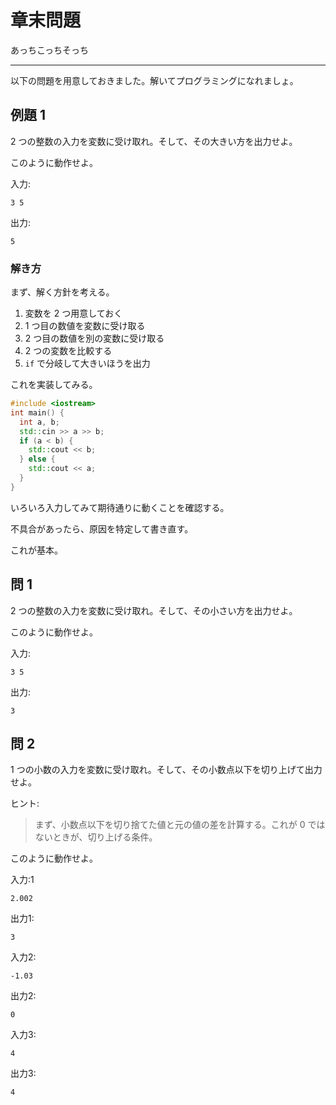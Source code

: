 # 章末問題

あっちこっちそっち

---

以下の問題を用意しておきました。解いてプログラミングになれましょ。


## 例題 1

2 つの整数の入力を変数に受け取れ。そして、その大きい方を出力せよ。

このように動作せよ。

入力:
```
3 5
```

出力:
```
5
```

### 解き方

まず、解く方針を考える。

1. 変数を 2 つ用意しておく
2. 1 つ目の数値を変数に受け取る
3. 2 つ目の数値を別の変数に受け取る
4. 2 つの変数を比較する
5. `if` で分岐して大きいほうを出力

これを実装してみる。

```cpp
#include <iostream>
int main() {
  int a, b;
  std::cin >> a >> b;
  if (a < b) {
    std::cout << b;
  } else {
    std::cout << a;
  }
}
```

いろいろ入力してみて期待通りに動くことを確認する。

不具合があったら、原因を特定して書き直す。

これが基本。

## 問 1

2 つの整数の入力を変数に受け取れ。そして、その小さい方を出力せよ。

このように動作せよ。

入力:
```
3 5
```

出力:
```
3
```


## 問 2

1 つの小数の入力を変数に受け取れ。そして、その小数点以下を切り上げて出力せよ。

ヒント:
> まず、小数点以下を切り捨てた値と元の値の差を計算する。これが 0 ではないときが、切り上げる条件。

このように動作せよ。

入力:1
```
2.002
```

出力1:
```
3
```

入力2:
```
-1.03
```

出力2:
```
0
```

入力3:
```
4
```

出力3:
```
4
```
